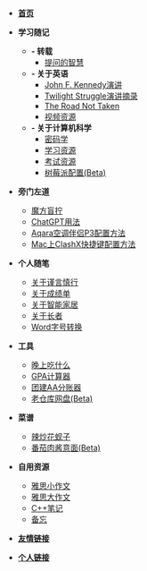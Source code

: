 <!-- docs/_sidebar.md -->
* [**首页**](/)
    <!-- * [慢慢爬](climb/)
    * [飞快地爬](climb/climbing)
    * [我不想爬](climb/IWantClimbing) -->


- **学习随记**
    * **- 转载**
        * [提问的智慧](study_Notes/forwards/ask/)
    * **- 关于英语**
        * [John F. Kennedy演讲](study_Notes/about_English/JFK_speech/)
        * [Twilight Struggle演讲摘录](study_Notes/about_English/Twilight_Struggle_speeches/)
        * [The Road Not Taken](study_Notes/about_English/Road_not_taken/)
        * [视频资源](study_Notes/about_English/three_branches_of_governments/)
    * **- 关于计算机科学**
        * [密码学](study_Notes/about_computer_science/cipher/)
        * [学习资源](study_Notes/about_computer_science/study_resources/)
        * [考试资源](study_Notes/about_computer_science/exam_resources/)
        * [树莓派配置(Beta)](study_Notes/about_computer_science/raspberry_pie/)

- **旁门左道**
    * [魔方盲拧](eat_drink_play_laugh/magic_Cube_Blindfolded/)
    * [ChatGPT用法](eat_drink_play_laugh/chatGPT_usage/)
    * [Aqara空调伴侣P3配置方法](eat_drink_play_laugh/Aqara_P3/)
    * [Mac上ClashX快捷键配置方法](eat_drink_play_laugh/AppleScript/)
- **个人随笔**
    * [关于谨言慎行](personal_Notes/close_zyys_mouth/)
    * [关于成绩单](personal_Notes/grade_report/)
    * [关于智能家居](personal_Notes/smart_home/)
    * [关于长者](personal_Notes/about_him/)
    * [Word字号转换](personal_Notes/font_size/)
    <!-- * [关于游戏](personal_Notes/about_game/) -->
- **工具**
    * [晚上吃什么](Tools/Dinner/)
    * [GPA计算器](Tools/GPA_calculator/)
    * [团建AA分账器](Tools/AA_calculator/)
    * [老仓库网盘(Beta)](Tools/NetDisk/)
- **菜谱**
    * [辣炒花蚬子](Recipes/spicy_clam/)
    * [番茄肉酱意面(Beta)](Recipes/Spaghetti_with_meat_sauce/)


- **自用资源**
    * [雅思小作文](personal_resources/IELTS_writing1/)
    * [雅思大作文](personal_resources/IELTS_writing2/)
    * [C++笔记](personal_resources/Cpp_notes/)
    * [备忘](personal_resources/Memo/)


* [**友情链接**](websites_Of_Friends/)

* [**个人链接**](websites_Of_Me/)
